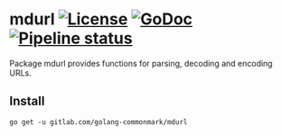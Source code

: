 mdurl [![License](https://img.shields.io/badge/licence-BSD--2--Clause-blue.svg)](https://opensource.org/licenses/BSD-2-Clause) [![GoDoc](http://godoc.org/gitlab.com/golang-commonmark/mdurl?status.svg)](http://godoc.org/gitlab.com/golang-commonmark/mdurl) [![Pipeline status](https://gitlab.com/golang-commonmark/mdurl/badges/master/pipeline.svg)](https://gitlab.com/golang-commonmark/mdurl/commits/master)
=====

Package mdurl provides functions for parsing, decoding and encoding URLs.

## Install

    go get -u gitlab.com/golang-commonmark/mdurl
